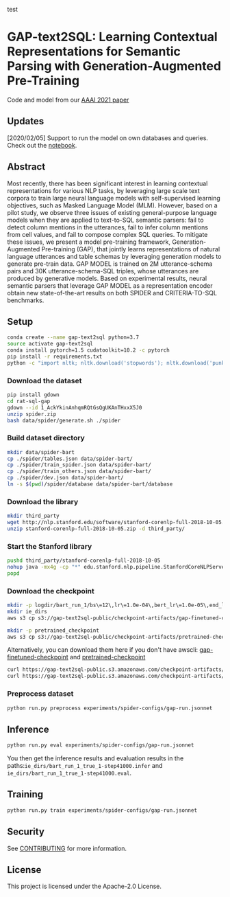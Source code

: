 test

# GAP-text2SQL: Learning Contextual Representations for Semantic Parsing with Generation-Augmented Pre-Training

Code and model from our [AAAI 2021 paper](https://arxiv.org/abs/2012.10309)

## Updates

[2020/02/05] Support to run the model on own databases and queries. Check out the [notebook](rat-sql-gap/notebook.ipynb). 

## Abstract

Most recently, there has been significant interest in learning contextual representations for various NLP tasks, by leveraging large scale text corpora to train large neural language models with self-supervised learning objectives, such as Masked Language Model (MLM). However, based on a pilot study, we observe three issues of existing general-purpose language models when they are applied to text-to-SQL semantic parsers: fail to detect column mentions in the utterances, fail to infer column mentions from cell values, and fail to compose complex SQL queries. To mitigate these issues, we present a model pre-training framework, Generation-Augmented Pre-training (GAP), that jointly learns representations of natural language utterances and table schemas by leveraging generation models to generate pre-train data. GAP MODEL is trained on 2M utterance-schema pairs and 30K utterance-schema-SQL triples, whose utterances are produced by generative models. Based on experimental results, neural semantic parsers that leverage GAP MODEL as a representation encoder obtain new state-of-the-art results on both SPIDER and CRITERIA-TO-SQL benchmarks.

## Setup
```bash
conda create --name gap-text2sql python=3.7
source activate gap-text2sql
conda install pytorch=1.5 cudatoolkit=10.2 -c pytorch
pip install -r requirements.txt
python -c "import nltk; nltk.download('stopwords'); nltk.download('punkt')"
```

### Download the dataset
```bash
pip install gdown
cd rat-sql-gap
gdown --id 1_AckYkinAnhqmRQtGsQgUKAnTHxxX5J0
unzip spider.zip
bash data/spider/generate.sh ./spider
```

### Build dataset directory
```bash
mkdir data/spider-bart
cp ./spider/tables.json data/spider-bart/
cp ./spider/train_spider.json data/spider-bart/
cp ./spider/train_others.json data/spider-bart/
cp ./spider/dev.json data/spider-bart/
ln -s $(pwd)/spider/database data/spider-bart/database
```

### Download the library
```bash
mkdir third_party
wget http://nlp.stanford.edu/software/stanford-corenlp-full-2018-10-05.zip
unzip stanford-corenlp-full-2018-10-05.zip -d third_party/
```

### Start the Stanford library
```bash
pushd third_party/stanford-corenlp-full-2018-10-05
nohup java -mx4g -cp "*" edu.stanford.nlp.pipeline.StanfordCoreNLPServer -port 8999 -timeout 15000 > server.log &
popd
```

### Download the checkpoint
```bash
mkdir -p logdir/bart_run_1/bs\=12\,lr\=1.0e-04\,bert_lr\=1.0e-05\,end_lr\=0e0\,att\=1/
mkdir ie_dirs
aws s3 cp s3://gap-text2sql-public/checkpoint-artifacts/gap-finetuned-checkpoint logdir/bart_run_1/bs\=12\,lr\=1.0e-04\,bert_lr\=1.0e-05\,end_lr\=0e0\,att\=1/model_checkpoint-00041000

mkdir -p pretrained_checkpoint
aws s3 cp s3://gap-text2sql-public/checkpoint-artifacts/pretrained-checkpoint pretrained_checkpoint/pytorch_model.bin
```

Alternatively, you can download them here if you don't have awscli:
[gap-finetuned-checkpoint](https://gap-text2sql-public.s3.amazonaws.com/checkpoint-artifacts/gap-finetuned-checkpoint)
and [pretrained-checkpoint](https://gap-text2sql-public.s3.amazonaws.com/checkpoint-artifacts/pretrained-checkpoint)

```bash
curl https://gap-text2sql-public.s3.amazonaws.com/checkpoint-artifacts/gap-finetuned-checkpoint -o logdir/bart_run_1/bs\=12\,lr\=1.0e-04\,bert_lr\=1.0e-05\,end_lr\=0e0\,att\=1/model_checkpoint-00041000
curl https://gap-text2sql-public.s3.amazonaws.com/checkpoint-artifacts/pretrained-checkpoint -o pretrained_checkpoint/pytorch_model.bin
```


### Preprocess dataset
```bash
python run.py preprocess experiments/spider-configs/gap-run.jsonnet
```

## Inference
```bash
python run.py eval experiments/spider-configs/gap-run.jsonnet
```

You then get the inference results and evaluation results in the paths:`ie_dirs/bart_run_1_true_1-step41000.infer` and `ie_dirs/bart_run_1_true_1-step41000.eval`.

## Training

```bash
python run.py train experiments/spider-configs/gap-run.jsonnet
```

## Security

See [CONTRIBUTING](CONTRIBUTING.md#security-issue-notifications) for more information.

## License

This project is licensed under the Apache-2.0 License.
